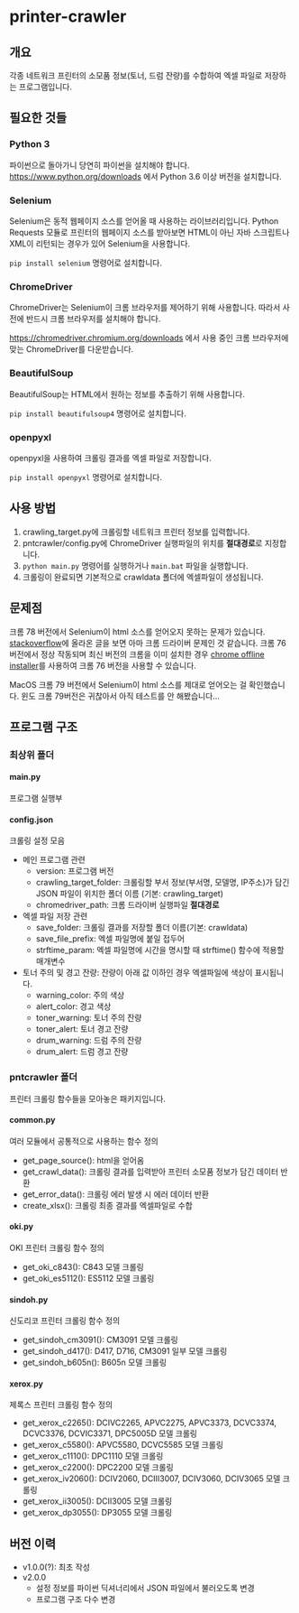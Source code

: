 # printer-crawler

## 개요

각종 네트워크 프린터의 소모품 정보(토너, 드럼 잔량)를 수합하여 엑셀 파일로 저장하는 프로그램입니다.


## 필요한 것들

### Python 3
파이썬으로 돌아가니 당연히 파이썬을 설치해야 합니다. https://www.python.org/downloads 에서 Python 3.6 이상 버전을 설치합니다.

### Selenium
Selenium은 동적 웹페이지 소스를 얻어올 때 사용하는 라이브러리입니다. Python Requests 모듈로 프린터의 웹페이지 소스를 받아보면 HTML이 아닌 자바 스크립트나 XML이 리턴되는 경우가 있어 Selenium을 사용합니다. 

`pip install selenium` 명령어로 설치합니다.

### ChromeDriver 
ChromeDriver는 Selenium이 크롬 브라우저를 제어하기 위해 사용합니다. 따라서 사전에 반드시 크롬 브라우저를 설치해야 합니다.

https://chromedriver.chromium.org/downloads 에서 사용 중인 크롬 브라우저에 맞는 ChromeDriver를 다운받습니다.

### BeautifulSoup
BeautifulSoup는 HTML에서 원하는 정보를 추출하기 위해 사용합니다.

`pip install beautifulsoup4` 명령어로 설치합니다.

### openpyxl
openpyxl을 사용하여 크롤링 결과를 엑셀 파일로 저장합니다.

`pip install openpyxl` 명령어로 설치합니다.


## 사용 방법
1. crawling_target.py에 크롤링할 네트워크 프린터 정보를 입력합니다.
2. pntcrawler/config.py에 ChromeDriver 실행파일의 위치를 **절대경로**로 지정합니다.
3. `python main.py` 명령어를 실행하거나 `main.bat` 파일을 실행합니다.
4. 크롤링이 완료되면 기본적으로 crawldata 폴더에 엑셀파일이 생성됩니다.


## 문제점
크롬 78 버전에서 Selenium이 html 소스를 얻어오지 못하는 문제가 있습니다. [stackoverflow](https://stackoverflow.com/questions/58589425/possible-issue-with-chromedriver-78-selenium-can-not-find-web-element-of-pdf-op)에 올라온 글을 보면 아마 크롬 드라이버 문제인 것 같습니다. 크롬 76 버전에서 정상 작동되며 최신 버전의 크롬을 이미 설치한 경우 [chrome offline installer](https://www.neowin.net/news/google-chrome-76-offline-installer)를 사용하여 크롬 76 버전을 사용할 수 있습니다.

MacOS 크롬 79 버전에서 Selenium이 html 소스를 제대로 얻어오는 걸 확인했습니다. 윈도 크롬 79버전은 귀찮아서 아직 테스트를 안 해봤습니다...


## 프로그램 구조

### 최상위 폴더

#### main.py
프로그램 실행부

#### config.json
크롤링 설정 모음
* 메인 프로그램 관련
  - version: 프로그램 버전
  - crawling_target_folder: 크롤링할 부서 정보(부서명, 모델명, IP주소)가 담긴 JSON 파일이 위치한 폴더 이름 (기본: crawling_target)
  - chromedriver_path: 크롬 드라이버 실행파일 **절대경로**
* 엑셀 파일 저장 관련
  - save_folder: 크롤링 결과를 저장할 폴더 이름(기본: crawldata)
  - save_file_prefix: 엑셀 파일명에 붙일 접두어
  - strftime_param: 엑셀 파일명에 시간을 명시할 때 strftime() 함수에 적용할 매개변수
* 토너 주의 및 경고 잔량: 잔량이 아래 값 이하인 경우 엑셀파일에 색상이 표시됩니다.
  - warning_color: 주의 색상
  - alert_color: 경고 색상
  - toner_warning: 토너 주의 잔량
  - toner_alert: 토너 경고 잔량
  - drum_warning: 드럼 주의 잔량
  - drum_alert: 드럼 경고 잔량


### pntcrawler 폴더
프린터 크롤링 함수들을 모아놓은 패키지입니다.

#### common.py
여러 모듈에서 공통적으로 사용하는 함수 정의
* get_page_source(): html을 얻어옴
* get_crawl_data(): 크롤링 결과를 입력받아 프린터 소모품 정보가 담긴 데이터 반환
* get_error_data(): 크롤링 에러 발생 시 에러 데이터 반환
* create_xlsx(): 크롤링 최종 결과를 엑셀파일로 수합

#### oki.py
OKI 프린터 크롤링 함수 정의
* get_oki_c843(): C843 모델 크롤링
* get_oki_es5112(): ES5112 모델 크롤링

#### sindoh.py
신도리코 프린터 크롤링 함수 정의
* get_sindoh_cm3091(): CM3091 모델 크롤링
* get_sindoh_d417(): D417, D716, CM3091 일부 모델 크롤링
* get_sindoh_b605n(): B605n 모델 크롤링

#### xerox.py
제록스 프린터 크롤링 함수 정의
* get_xerox_c2265(): DCIVC2265, APVC2275, APVC3373, DCVC3374, DCVC3376, DCVIC3371, DPC5005D 모델 크롤링
* get_xerox_c5580(): APVC5580, DCVC5585 모델 크롤링
* get_xerox_c1110(): DPC1110 모델 크롤링
* get_xerox_c2200(): DPC2200 모델 크롤링
* get_xerox_iv2060(): DCIV2060, DCIII3007, DCIV3060, DCIV3065 모델 크롤링
* get_xerox_ii3005(): DCII3005 모델 크롤링
* get_xerox_dp3055(): DP3055 모델 크롤링


## 버전 이력
* v1.0.0(?): 최초 작성
* v2.0.0
  - 설정 정보를 파이썬 딕셔너리에서 JSON 파일에서 불러오도록 변경
  - 프로그램 구조 다수 변경